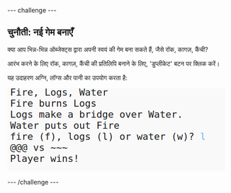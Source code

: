 --- challenge ---
## चुनौती: नई गेम बनाएँ

क्या आप भिन्न-भिन्न ऑब्जेक्ट्स द्वारा अपनी स्वयं की गेम बना सकते हैं, जैसे रॉक, कागज़, कैंची?

आरंभ करने के लिए रॉक, कागज़, कैंची की प्रतिलिपि बनाने के लिए, 'डुप्लीकेट' बटन पर क्लिक करें। 

यह उदाहरण अग्नि, लॉग्स और पानी का उपयोग करता है:

![screenshot](images/rps-fire.png)




--- /challenge ---